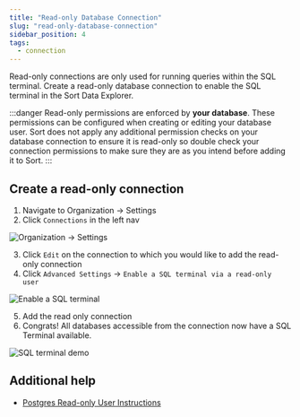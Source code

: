 ```yaml
---
title: "Read-only Database Connection"
slug: "read-only-database-connection"
sidebar_position: 4
tags:
  - connection
---
```

Read-only connections are only used for running queries within the SQL terminal.
Create a read-only database connection to enable the SQL terminal in the Sort Data Explorer.

:::danger
Read-only permissions are enforced by **your database**. These permissions can be configured when creating or editing your database user. Sort does not apply any additional permission checks on your database connection to ensure it is read-only so double check your connection permissions to make sure they are as you intend before adding it to Sort.
:::

## Create a read-only connection

1. Navigate to Organization -> Settings
2. Click `Connections` in the left nav

![Organization -> Settings](/img/org-settings.png)

3. Click `Edit` on the connection to which you would like to add the read-only connection
4. Click `Advanced Settings` -> `Enable a SQL terminal via a read-only user`

![Enable a SQL terminal](/img/87cd10f-Screenshot_2024-02-27_at_2.01.48_PM.png)

5. Add the read only connection
6. Congrats! All databases accessible from the connection now have a SQL Terminal available.

![SQL terminal demo](/img/a49b1fe-Screenshot_2024-02-27_at_4.13.54_PM.png)

## Additional help

- [Postgres Read-only User Instructions](./postgres-read-only-user-instructions)
